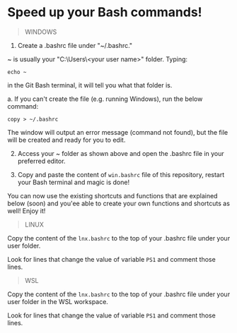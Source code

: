 # Speed up your Bash commands!

> WINDOWS

1. Create a .bashrc file under "~/.bashrc."

~ is usually your "C:\Users\\\<your user name>" folder. Typing:

    echo ~

in the Git Bash terminal, it will tell you what that folder is.

a. If you can't create the file (e.g. running Windows), run the below command:

    copy > ~/.bashrc

The window will output an error message (command not found), but the file will be created and ready for you to edit.

2. Access your ~ folder as shown above and open the .bashrc file in your preferred editor.

3. Copy and paste the content of `win.bashrc` file of this repository, restart your Bash terminal and magic is done!

You can now use the existing shortcuts and functions that are explained below (soon) and you'ee able to create your own functions and shortcuts as well! Enjoy it!


> LINUX

Copy the content of the `lnx.bashrc` to the top of your .bashrc file under your user folder.

Look for lines that change the value of variable `PS1` and comment those lines.


> WSL

Copy the content of the `lnx.bashrc` to the top of your .bashrc file under your user folder in the WSL workspace.

Look for lines that change the value of variable `PS1` and comment those lines.
